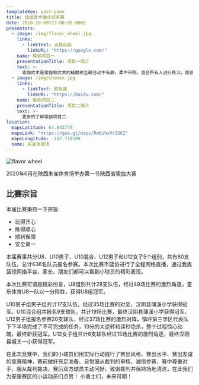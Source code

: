 ```yaml
---
templateKey: past-game
title: 瑜伽武术融合冠军赛
date: 2018-10-09T23:00:00.000Z
presenters:
  - image: /img/flavor_wheel.jpg
    links:
      - linkText: 点我走起
        linkURL: "https://google.com/"
    name: 瑜伽项目一
    presentationTitle: 项目一简介
    text: >-
      瑜伽武术是瑜伽和武术的精髓相互融合动中有静，柔中带刚。适合所有人进行练习，能够强身健体，增强免疫力。
  - image: /img/chemex.jpg
    links:
      - linkText: 联系我
        linkURL: "https://baidu.com/"
    name: 瑜伽项目二
    presentationTitle: 项目二简介
    text: >-
      更多的了解瑜伽项目二.
location:
  mapsLatitude: 64.843779
  mapsLink: "https://goo.gl/maps/Rm6ihxVrZGK2"
  mapsLongitude: -147.718189
  name: 朱雀体育场
---
```


![flavor wheel](/img/flavor_wheel.jpg)

2020年6月在陕西朱雀体育场举办第一节陕西省瑜伽大赛

## 比赛宗旨

本届比赛秉持一下宗旨:

- 玩得开心
- 练得顺心
- 顺利保障
- 安全第一

本届赛事共分U8、U10男子、U10混合、U12男子和U12女子5个组别，共有80支队伍，总计636名队员报名参赛。本次比赛市篮协进行了全程网络直播，通过我奥篮球网络平台，家长、朋友们都可以看到小球员的精彩表现。

本次比赛可谓是精彩纷呈，U8组别共计28支队伍，经过49场比赛的激烈角逐，童乐体育U8一队以一分险胜，获得U8组冠军。

U10男子组男子组共计17支队伍，经过35场比赛的对垒，汉阴县蒲溪小学获得冠军。U10混合组共报名9支球队，共计19场比赛，最终汉阴县蒲溪小学获得冠军。U12男子组报名参赛20支球队，经过37场比赛的激烈对阵，镇坪第三学区代表队下下半场完成了不可完成的任务，13分的大逆转和读秒绝杀，整个过程惊心动魄，最终斩获冠军。U12女子组共计6支球队经过15场比赛的激烈角逐，最终汉阴县城关一小获得冠军。

在此次竞赛中，我们的小球员们用实际行动践行了赛出风格、赛出水平、赛出友谊的竞赛精神，赛前做好充足准备、自觉服从裁判的审核、诚信参赛，赛中尊重对手、服从裁判裁决，赛后双方球员主动问好、致谢裁判并保持场地清洁，在此我们为安康赛区的小运动员们点赞！ 小勇士们，未来可期！